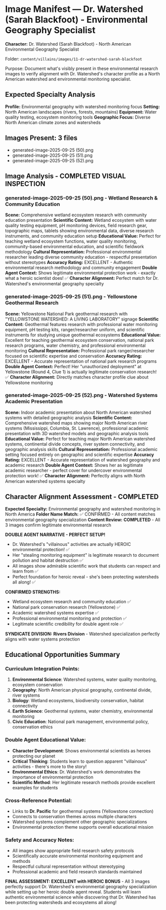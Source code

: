 # Image Manifest — Dr. Watershed (Sarah Blackfoot) - Environmental Geography Specialist

**Character:** Dr. Watershed (Sarah Blackfoot) - North American Environmental Geography Specialist

Folder: `content/villains/images/11-dr-watershed-sarah-blackfoot`

Purpose: Document what's visibly present in these environmental research images to verify alignment with Dr. Watershed's character profile as a North American watershed and environmental monitoring specialist.

## Expected Specialty Analysis
**Profile:** Environmental geography with watershed monitoring focus
**Setting:** North American landscapes (rivers, forests, mountains)
**Equipment:** Water quality testing, ecosystem monitoring tools
**Geographic Focus:** Diverse North American climate zones and watersheds

## Images Present: 3 files
- generated-image-2025-09-25 (50).png
- generated-image-2025-09-25 (51).png
- generated-image-2025-09-25 (52).png

## Image Analysis - COMPLETED VISUAL INSPECTION

### generated-image-2025-09-25 (50).png - Wetland Research & Community Education
**Scene:** Comprehensive wetland ecosystem research with community education presentation
**Scientific Content:** Wetland ecosystem with water quality testing equipment, pH monitoring devices, field research gear, topographic maps, tablets showing environmental data, diverse research instruments, and community education setup
**Educational Value:** Perfect for teaching wetland ecosystem functions, water quality monitoring, community-based environmental education, and scientific fieldwork methodology
**Cultural Representation:** Professional environmental researcher leading diverse community education - respectful presentation without stereotypes
**Accuracy Rating:** EXCELLENT - Authentic environmental research methodology and community engagement
**Double Agent Context:** Shows legitimate environmental protection work - exactly what a heroic scientist does! ✅
**Character Alignment:** Perfect match for Dr. Watershed's environmental geography specialty

### generated-image-2025-09-25 (51).png - Yellowstone Geothermal Research  
**Scene:** Yellowstone National Park geothermal research with "YELLOWSTONE WATERSHED: A LIVING LABORATORY" signage
**Scientific Content:** Geothermal features research with professional water monitoring equipment, pH testing kits, ranger/researcher uniform, and scientific instruments for studying unique geothermal ecosystems
**Educational Value:** Excellent for teaching geothermal ecosystem conservation, national park research programs, water chemistry, and professional environmental monitoring
**Cultural Representation:** Professional park ranger/researcher focused on scientific expertise and conservation
**Accuracy Rating:** EXCELLENT - Accurate representation of national park research programs
**Double Agent Context:** Perfect! Her "unauthorized deployment" at Yellowstone (Round 4, Clue 1) is actually legitimate conservation research! ✅
**Character Alignment:** Directly matches character profile clue about Yellowstone monitoring

### generated-image-2025-09-25 (52).png - Watershed Systems Academic Presentation
**Scene:** Indoor academic presentation about North American watershed systems with detailed geographic analysis
**Scientific Content:** Comprehensive watershed maps showing major North American river systems (Mississippi, Columbia, St. Lawrence), professional academic presentation with 3D watershed models and geographic analysis tools
**Educational Value:** Perfect for teaching major North American watershed systems, continental divide concepts, river system connectivity, and geographic analysis skills
**Cultural Representation:** Professional academic setting focused entirely on geographic and scientific expertise
**Accuracy Rating:** EXCELLENT - Accurate representation of watershed geography and academic research
**Double Agent Context:** Shows her as legitimate academic researcher - perfect cover for undercover environmental protection work! ✅
**Character Alignment:** Perfectly aligns with North American watershed systems specialty

## Character Alignment Assessment - COMPLETED

**Expected Specialty:** Environmental geography and watershed monitoring in North America
**Folder Name Match:** ✅ CONFIRMED - All content matches environmental geography specialization
**Content Review:** **COMPLETED** - All 3 images confirm legitimate environmental research

**DOUBLE AGENT NARRATIVE - PERFECT SETUP!**
- Dr. Watershed's "villainous" activities are actually HEROIC environmental protection! ✅
- Her "stealing monitoring equipment" is legitimate research to document pollution and habitat destruction ✅
- All images show admirable scientific work that students can respect and learn from ✅
- Perfect foundation for heroic reveal - she's been protecting watersheds all along! ✅

**CONFIRMED STRENGTHS:**
- Wetland ecosystem research and community education ✅
- National park conservation research (Yellowstone) ✅
- Academic watershed systems expertise ✅
- Professional environmental monitoring and protection ✅
- Legitimate scientific credibility for double agent role ✅

**SYNDICATE DIVISION:** **Rivers Division** - Watershed specialization perfectly aligns with water systems protection

## Educational Opportunities Summary

### Curriculum Integration Points:
1. **Environmental Science**: Watershed systems, water quality monitoring, ecosystem conservation
2. **Geography**: North American physical geography, continental divide, river systems
3. **Biology**: Wetland ecosystems, biodiversity conservation, habitat connectivity
4. **Earth Science**: Geothermal systems, water chemistry, environmental monitoring
5. **Civic Education**: National park management, environmental policy, conservation ethics

### Double Agent Educational Value:
- **Character Development**: Shows environmental scientists as heroes protecting our planet
- **Critical Thinking**: Students learn to question apparent "villainous" activities - there's more to the story!
- **Environmental Ethics**: Dr. Watershed's work demonstrates the importance of environmental protection
- **Scientific Method**: Her legitimate research methods provide excellent examples for students

### Cross-Reference Potential:
- Links to **Dr. Pacific** for geothermal systems (Yellowstone connection)
- Connects to conservation themes across multiple characters
- Watershed systems complement other geographic specializations
- Environmental protection theme supports overall educational mission

### Safety and Accuracy Notes:
- All images show appropriate field research safety protocols
- Scientifically accurate environmental monitoring equipment and methods
- Respectful cultural representation without stereotyping
- Professional academic and field research standards maintained

**FINAL ASSESSMENT: EXCELLENT with HEROIC BONUS** - All 3 images perfectly support Dr. Watershed's environmental geography specialization while setting up her heroic double agent reveal. Students will learn authentic environmental science while discovering that Dr. Watershed has been protecting watersheds and ecosystems all along!
